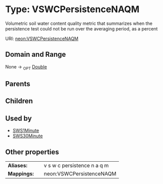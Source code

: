 
# Type: VSWCPersistenceNAQM


Volumetric soil water content quality metric that summarizes when the persistence test could not be run over the averaging period, as a percent

URI: [neon:VSWCPersistenceNAQM](https://data.neonscience.org/VSWCPersistenceNAQM)


## Domain and Range

None ->  <sub>OPT</sub> [Double](types/Double.md)

## Parents


## Children


## Used by

 * [SWS1Minute](SWS1Minute.md)
 * [SWS30Minute](SWS30Minute.md)

## Other properties

|  |  |  |
| --- | --- | --- |
| **Aliases:** | | v s w c persistence n a q m |
| **Mappings:** | | neon:VSWCPersistenceNAQM |

